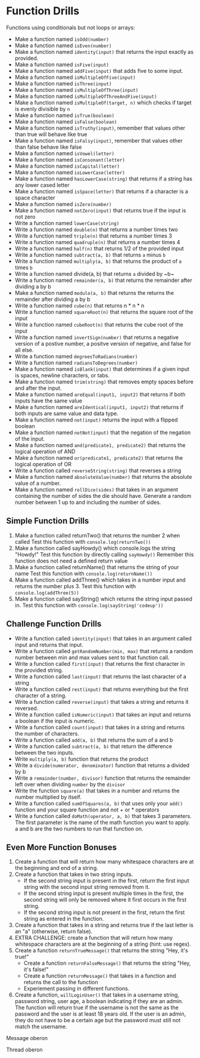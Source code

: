# Function Drills
Functions using conditionals but not loops or arrays:
- Make a function named `isOdd(number)`
- Make a function named `isEven(number)`
- Make a function named `identity(input)` that returns the input exactly as
  provided.
- Make a function named `isFive(input)`
- Make a function named `addFive(input)` that adds five to some input.
- Make a function named `isMultipleOfFive(input)`
- Make a function named `isThree(input)`
- Make a function named `isMultipleOfThree(input)`
- Make a function named `isMultipleOfThreeAndFive(input)`
- Make a function named `isMultipleOf(target, n)` which checks if target is
  evenly divisible by `n`
- Make a function named `isTrue(boolean)`
- Make a function named `isFalse(boolean)`
- Make a function named `isTruthy(input)`, remember that values other than true
  will behave like true
- Make a function named `isFalsy(input)`, remember that values other than false
  behave like false
- Make a function named `isVowel(letter)`
- Make a function named `isConsonant(letter)`
- Make a function named `isCapital(letter)`
- Make a function named `isLowerCase(letter)`
- Make a function named `hasLowerCase(string)` that returns if a string has any
  lower cased letter
- Make a function named `isSpace(letter)` that returns if a character is a space
  character
- Make a function named `isZero(number)`
- Make a function named `notZero(input)` that returns true if the input is not
  zero
- Write a function named `lowerCase(string)`
- Write a function named `double(n)` that returns a number times two
- Write a function named `triple(n)` that returns a number times 3
- Write a function named `quadruple(n)` that returns a number times 4
- Write a function named `half(n)` that returns 1/2 of the provided input
- Write a function named `subtract(a, b)` that returns `a` minus `b`
- Write a function named `multiply(a, b)` that returns the product of `a` times
  `b`
- Write a function named divide(a, b) that returns `a` divided by ~b~
- Write a function named `remainder(a, b)` that returns the remainder after
  dividing a by b
- Make a function named `modulo(a, b)` that returns the returns the remainder
  after dividing a by b
- Write a function named `cube(n)` that returns n * n * n
- Write a function named `squareRoot(n)` that returns the square root of the
  input
- Write a function named `cubeRoot(n)` that returns the cube root of the input
- Write a function named `invertSign(number)` that returns a negative version of
  a postive number, a positve version of negative, and false for all else.
- Write a function named `degreesToRadians(number)`
- Write a function named `radiansToDegrees(number)`
- Make a function named `isBlank(input)` that determines if a given input is
  spaces, newline characters, or tabs.
- Make a function named `trim(string)` that removes empty spaces before and
  after the input.
- Make a function named `areEqual(input1, input2)` that returns if both inputs
  have the same value
- Make a function named `areIdentical(input1, input2)` that returns if both
  inputs are same value and data type.
- Make a function named `not(input)` returns the input with a flipped boolean
- Make a function named `notNot(input)` that the negation of the negation of the
  input.
- Make a function named `and(predicate1, predicate2)` that returns the logical
  operation of AND
- Make a function named `or(predicate1, predicate2)` that returns the logical
  operation of OR
- Write a function called `reverseString(string)` that reverses a string
- Make a function named `absoluteValue(number)` that returns the absolute value
  of a number.
- Make a function named `rollDice(sides)` that takes in an argument containing
  the number of sides the die should have. Generate a random number between 1 up
  to and including the number of sides.
## Simple Function Drills
1. Make a function called returnTwo() that returns the number 2 when called
   Test this function with `console.log(returnTwo())`
1. Make a function called sayHowdy() which console.logs the string "Howdy!"
   Test this function by directly calling `sayHowdy()`
   Remember this function does not need a defined return value
1. Make a function called returnName() that returns the string of your name
   Test this function with `console.log(returnName())`
1. Make a function called addThree() which takes in a number input and returns the number plus 3.
   Test this function with `console.log(addThree(5))`
1. Make a function called sayString() which returns the string input passed in.
   Test this function with `console.log(sayString('codeup'))`
## Challenge Function Drills
- Write a function called `identity(input)` that takes in an argument called
  input and returns that input.
- Write a function called `getRandomNumber(min, max)` that returns a random
  number between min and max values sent to that function call.
- Write a function called `first(input)` that returns the first character in the
  provided string.
- Write a function called `last(input)` that returns the last character of a
  string
- Write a function called `rest(input)` that returns everything but the first
  character of a string.
- Write a function called `reverse(input)` that takes a string and returns it
  reversed.
- Write a function called `isNumeric(input)` that takes an input and returns a
  boolean if the input is numeric.
- Write a function called `count(input)` that takes in a string and returns the
  number of characters.
- Write a function called `add(a, b)` that returns the sum of a and b
- Write a function called `subtract(a, b)` that return the difference between
  the two inputs.
- Write `multiply(a, b)` function that returns the product
- Write a `divide(numerator, denominator)` function that returns a divided by b
- Write a `remainder(number, divisor)` function that returns the remainder left
  over when dividing `number` by the `divisor`
- Write the function `square(a)` that takes in a number and returns the number
  multiplied by itself.
- Write a function called `sumOfSquares(a, b)` that uses only your `add()` function
  and your square function and not + or * operators
- Write a function called `doMath(operator, a, b)` that takes 3 parameters. The
  first parameter is the name of the math function you want to apply. a and b
  are the two numbers to run that function on.
## Even More Function Bonuses
1. Create a function that will return how many whitespace characters are at the
   beginning and end of a string.
1. Create a function that takes in two string inputs.
    - If the second string input is present in the first, return the first input
      string with the second input string removed from it.
    - If the second string input is present multiple times in the first, the
      second string will only be removed where it first occurs in the first
      string.
    - If the second string input is not present in the first, return the first
      string as entered in the function.
1. Create a function that takes in a string and returns true if the last letter
   is an "a" (otherwise, return false).
1. EXTRA CHALLENGE: create a function that will return how many whitespace
   characters are at the beginning of a string (hint: use regex).
1. Create a function `returnTrueMessage()` that returns the string "Hey, it's true!"
    - Create a function `returnFalseMessage()` that returns the string "Hey, it's false!"
    - Create a function `returnMessage()` that takes in a function and returns the call to the function
    - Experiement passing in different functions.
1. Create a function, `willLoginUser()` that takes in a username string,
   password string, user age, a boolean indicating if they are an admin.
   The function will return true if the username is not the same as the
   password and the user is at least 18 years old. If the user is an admin,
   they do not have to be a certain age but the password must still not match
   the username.







Message oberon












Thread
oberon

